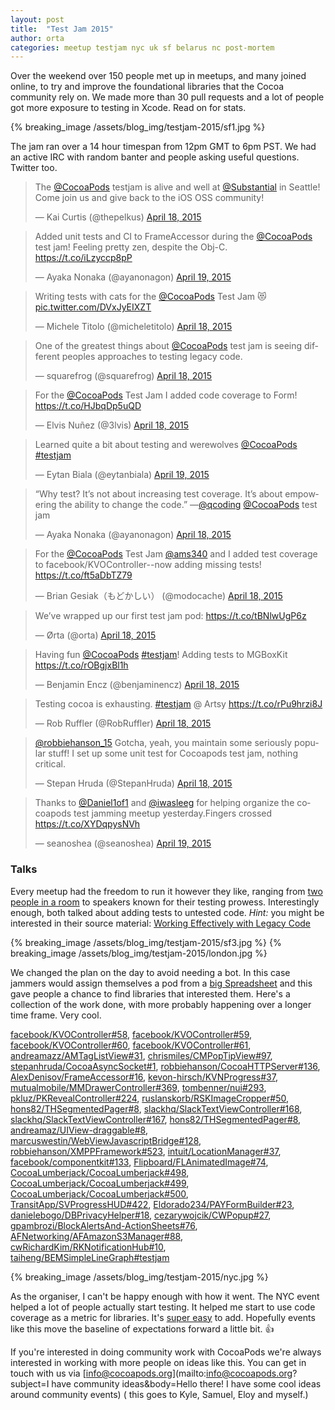 ```yaml
---
layout: post
title:  "Test Jam 2015"
author: orta
categories: meetup testjam nyc uk sf belarus nc post-mortem
---
```


Over the weekend over 150 people met up in meetups, and many joined online, to try and improve the foundational libraries that the Cocoa community rely on.  We made more than 30 pull requests and a lot of people got more exposure to testing in Xcode. Read on for stats.

<!-- more -->

{% breaking_image /assets/blog_img/testjam-2015/sf1.jpg %}

The jam ran over a 14 hour timespan from 12pm GMT to 6pm PST. We had an active IRC with random banter and people asking useful questions. Twitter too.

<div class="col-md-6">
<blockquote class="twitter-tweet" lang="en"><p>The <a href="https://twitter.com/CocoaPods">@CocoaPods</a> testjam is alive and well at <a href="https://twitter.com/Substantial">@Substantial</a> in Seattle! Come join us and give back to the iOS OSS community!</p>&mdash; Kai Curtis (@thepelkus) <a href="https://twitter.com/thepelkus/status/589479820028825601">April 18, 2015</a></blockquote>

<blockquote class="twitter-tweet" lang="en"><p>Added unit tests and CI to FrameAccessor during the <a href="https://twitter.com/CocoaPods">@CocoaPods</a> test jam! Feeling pretty zen, despite the Obj-C. <a href="https://t.co/iLzyccp8pP">https://t.co/iLzyccp8pP</a></p>&mdash; Ayaka Nonaka (@ayanonagon) <a href="https://twitter.com/ayanonagon/status/589580552488886272">April 19, 2015</a></blockquote>

<blockquote class="twitter-tweet" lang="en"><p>Writing tests with cats for the <a href="https://twitter.com/CocoaPods">@CocoaPods</a> Test Jam 😻 <a href="http://t.co/DVxJyEIXZT">pic.twitter.com/DVxJyEIXZT</a></p>&mdash; Michele Titolo (@micheletitolo) <a href="https://twitter.com/micheletitolo/status/589553068502450176">April 18, 2015</a></blockquote>

<blockquote class="twitter-tweet" lang="en"><p>One of the greatest things about <a href="https://twitter.com/CocoaPods">@CocoaPods</a> test jam is seeing different peoples approaches to testing legacy code.</p>&mdash; squarefrog (@squarefrog) <a href="https://twitter.com/squarefrog/status/589561399782825986">April 18, 2015</a></blockquote> 

<blockquote class="twitter-tweet" lang="en"><p>For the <a href="https://twitter.com/CocoaPods">@CocoaPods</a> Test Jam I added code coverage to Form! &#10;&#10;<a href="https://t.co/HJbqDp5uQD">https://t.co/HJbqDp5uQD</a></p>&mdash; Elvis Nuñez (@3lvis) <a href="https://twitter.com/3lvis/status/589540740956614656">April 18, 2015</a></blockquote>

<blockquote class="twitter-tweet" lang="en"><p>Learned quite a bit about testing and werewolves <a href="https://twitter.com/CocoaPods">@CocoaPods</a> <a href="https://twitter.com/hashtag/testjam?src=hash">#testjam</a></p>&mdash; Eytan Biala (@eytanbiala) <a href="https://twitter.com/eytanbiala/status/589637914872717312">April 19, 2015</a></blockquote>

</div>

<div class="col-md-6">

<blockquote class="twitter-tweet" lang="en"><p>“Why test? It’s not about increasing test coverage. It’s about empowering the ability to change the code.” —<a href="https://twitter.com/qcoding">@qcoding</a> <a href="https://twitter.com/CocoaPods">@CocoaPods</a> test jam</p>&mdash; Ayaka Nonaka (@ayanonagon) <a href="https://twitter.com/ayanonagon/status/589508623874658305">April 18, 2015</a></blockquote>

<blockquote class="twitter-tweet" lang="en"><p>For the <a href="https://twitter.com/CocoaPods">@CocoaPods</a> Test Jam <a href="https://twitter.com/ams340">@ams340</a> and I added test coverage to facebook/KVOController--now adding missing tests! <a href="https://t.co/ft5aDbTZ79">https://t.co/ft5aDbTZ79</a></p>&mdash; Brian Gesiak（もどかしい） (@modocache) <a href="https://twitter.com/modocache/status/589466423963078657">April 18, 2015</a></blockquote>

<blockquote class="twitter-tweet" lang="en"><p>We’ve wrapped up our first test jam pod: <a href="https://t.co/tBNlwUgP6z">https://t.co/tBNlwUgP6z</a></p>&mdash; Ørta (@orta) <a href="https://twitter.com/orta/status/589449038669418496">April 18, 2015</a></blockquote>

<blockquote class="twitter-tweet" lang="en"><p>Having fun <a href="https://twitter.com/CocoaPods">@CocoaPods</a> <a href="https://twitter.com/hashtag/testjam?src=hash">#testjam</a>! Adding tests to MGBoxKit <a href="https://t.co/rOBgjxBl1h">https://t.co/rOBgjxBl1h</a></p>&mdash; Benjamin Encz (@benjaminencz) <a href="https://twitter.com/benjaminencz/status/589573207532810240">April 18, 2015</a></blockquote>

<blockquote class="twitter-tweet" lang="en"><p>Testing cocoa is exhausting. <a href="https://twitter.com/hashtag/testjam?src=hash">#testjam</a> @ Artsy <a href="https://t.co/rPu9hrzi8J">https://t.co/rPu9hrzi8J</a></p>&mdash; Rob Ruffler (@RobRuffler) <a href="https://twitter.com/RobRuffler/status/589481166786400257">April 18, 2015</a></blockquote>

<blockquote class="twitter-tweet" lang="en"><p><a href="https://twitter.com/robbiehanson_15">@robbiehanson_15</a> Gotcha, yeah, you maintain some seriously popular stuff! I set up some unit test for Cocoapods test jam, nothing critical.</p>&mdash; Stepan Hruda (@StepanHruda) <a href="https://twitter.com/StepanHruda/status/589544797431603200">April 18, 2015</a></blockquote>

<blockquote class="twitter-tweet" lang="en"><p>Thanks to <a href="https://twitter.com/Daniel1of1">@Daniel1of1</a> and <a href="https://twitter.com/iwasleeg">@iwasleeg</a> for helping organize the cocoapods test jamming meetup yesterday.Fingers crossed <a href="https://t.co/XYDqpysNVh">https://t.co/XYDqpysNVh</a></p>&mdash; seanoshea (@seanoshea) <a href="https://twitter.com/seanoshea/status/589830688024702976">April 19, 2015</a>
</blockquote>

</div>

### Talks
Every meetup had the freedom to run it however they like, ranging from [two people in a room](https://twitter.com/thepelkus/status/589886508695355392) to speakers known for their testing prowess. Interestingly enough, both talked about adding tests to untested code. *Hint:* you might be interested in their source material: [Working Effectively with Legacy Code](http://www.amazon.com/Working-Effectively-Legacy-Michael-Feathers/dp/0131177052)

{% breaking_image /assets/blog_img/testjam-2015/sf3.jpg %}
{% breaking_image /assets/blog_img/testjam-2015/london.jpg %}  

We changed the plan on the day to avoid needing a bot. In this case jammers would assign themselves a pod from a [big Spreadsheet](https://docs.google.com/spreadsheets/d/1JKfCpPMInru5i_vjHcfhPRQEtGT6p7YQx1kYJwKwx6s/edit) and this gave people a chance to find libraries that interested them. Here's a collection of the work done, with more probably happening over a longer time frame. Very cool.

[facebook/KVOController#58](https://github.com/facebook/KVOController/pull/58),
[facebook/KVOController#59](https://github.com/facebook/KVOController/pull/59),
[facebook/KVOController#60](https://github.com/facebook/KVOController/pull/60),
[facebook/KVOController#61](https://github.com/facebook/KVOController/pull/61),
[andreamazz/AMTagListView#31](https://github.com/andreamazz/AMTagListView/pull/31),
[chrismiles/CMPopTipView#97](https://github.com/chrismiles/CMPopTipView/pull/97),
[stepanhruda/CocoaAsyncSocket#1](https://github.com/stepanhruda/CocoaAsyncSocket/pull/1),
[robbiehanson/CocoaHTTPServer#136](https://github.com/robbiehanson/CocoaHTTPServer/pull/136),
[AlexDenisov/FrameAccessor#16](https://github.com/AlexDenisov/FrameAccessor/pull/16),
[kevon-hirsch/KVNProgress#37](https://github.com/kevin-hirsch/KVNProgress/pull/37),
[mutualmobile/MMDrawerController#369](https://github.com/mutualmobile/MMDrawerController/pull/369),
[tombenner/nui#293](https://github.com/tombenner/nui/pull/293),
[pkluz/PKRevealController#224](https://github.com/pkluz/PKRevealController/pull/224),
[ruslanskorb/RSKImageCropper#50](https://github.com/ruslanskorb/RSKImageCropper/pull/50),
[hons82/THSegmentedPager#8](https://github.com/hons82/THSegmentedPager/pull/8),
[slackhq/SlackTextViewController#168](https://github.com/slackhq/SlackTextViewController/pull/168),
[slackhq/SlackTextViewController#167](https://github.com/slackhq/SlackTextViewController/pull/167),
[hons82/THSegmentedPager#8](https://github.com/hons82/THSegmentedPager/pull/8),
[andreamaz/UIView-draggable#8](https://github.com/andreamazz/UIView-draggable/pull/8),
[marcuswestin/WebViewJavascriptBridge#128](https://github.com/marcuswestin/WebViewJavascriptBridge/pull/128),
[robbiehanson/XMPPFramework#523](https://github.com/robbiehanson/XMPPFramework/pull/523),
[intuit/LocationManager#37](https://github.com/intuit/LocationManager/pull/37),
[facebook/componentkit#133](https://github.com/facebook/componentkit/pull/133),
[Flipboard/FLAnimatedImage#74](https://github.com/Flipboard/FLAnimatedImage/pull/74),
[CocoaLumberjack/CocoaLumberjack#498](https://github.com/CocoaLumberjack/CocoaLumberjack/pull/498),
[CocoaLumberjack/CocoaLumberjack#499](https://github.com/CocoaLumberjack/CocoaLumberjack/pull/499),
[CocoaLumberjack/CocoaLumberjack#500](https://github.com/CocoaLumberjack/CocoaLumberjack/pull/500),
[TransitApp/SVProgressHUD#422](https://github.com/TransitApp/SVProgressHUD/pull/422),
[Eldorado234/PAYFormBuilder#23](https://github.com/Eldorado234/PAYFormBuilder/pull/23),
[danielebogo/DBPrivacyHelper#18](https://github.com/danielebogo/DBPrivacyHelper/pull/18),
[cezarywojcik/CWPopup#27](https://github.com/cezarywojcik/CWPopup/pull/27),
[gpambrozi/BlockAlertsAnd-ActionSheets#76](https://github.com/gpambrozio/BlockAlertsAnd-ActionSheets/pull/76),
[AFNetworking/AFAmazonS3Manager#88](https://github.com/AFNetworking/AFAmazonS3Manager/pull/88),
[cwRichardKim/RKNotificationHub#10](https://github.com/cwRichardKim/RKNotificationHub/pull/10),
[taiheng/BEMSimpleLineGraph#testjam](https://github.com/taiheng/BEMSimpleLineGraph/commits/testjam)

{% breaking_image /assets/blog_img/testjam-2015/nyc.jpg %}

As the organiser, I can't be happy enough with how it went. The NYC event helped a lot of people actually start testing. It helped me start to use code coverage as a metric for libraries. It's [super easy](https://github.com/orta/LocationManager/commit/6c240f4e62ca541c987f41cb956db5c5ed848cdf) to add. Hopefully events like this move the baseline of expectations forward a little bit. 👍

If you're interested in doing community work with CocoaPods we're always interested in working with more people on ideas like this. You can get in touch with us via [info@cocoapods.org](mailto:info@cocoapods.org?subject=I have community ideas&body=Hello there! I have some cool ideas around community events) ( this goes to Kyle, Samuel, Eloy and myself.)
